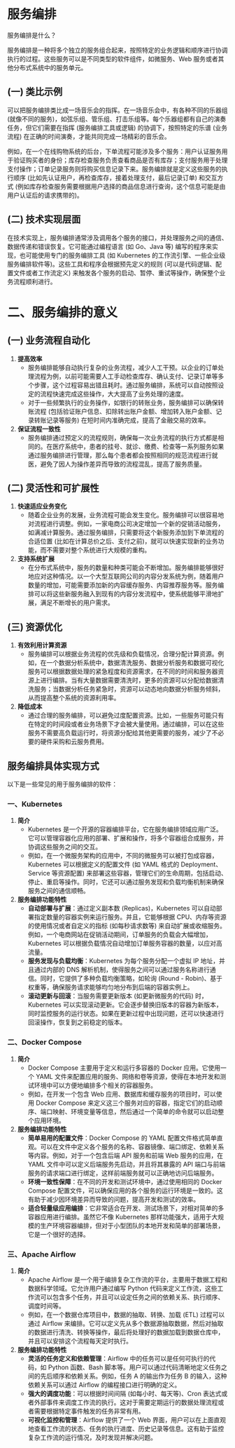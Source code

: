 <!--
 * @Author: shgopher shgopher@gmail.com
 * @Date: 2024-12-05 12:03:23
 * @LastEditors: shgopher shgopher@gmail.com
 * @LastEditTime: 2024-12-05 12:05:13
 * @FilePath: /luban/系统设计基础/分布式/分布式关键技术/服务编排/README.md
 * @Description: 
 * 
 * Copyright (c) 2024 by shgopher, All Rights Reserved. 
-->
# 服务编排

服务编排是什么？

服务编排是一种将多个独立的服务组合起来，按照特定的业务逻辑和顺序进行协调执行的过程。这些服务可以是不同类型的软件组件，如微服务、Web 服务或者其他分布式系统中的服务单元。

## (一) 类比示例
可以把服务编排类比成一场音乐会的指挥。在一场音乐会中，有各种不同的乐器组 (就像不同的服务)，如弦乐组、管乐组、打击乐组等。每个乐器组都有自己的演奏任务，但它们需要在指挥 (服务编排工具或逻辑) 的协调下，按照特定的乐谱 (业务流程) 在正确的时间演奏，才能共同完成一场精彩的音乐会。

例如，在一个在线购物系统的后台，下单流程可能涉及多个服务：用户认证服务用于验证购买者的身份；库存检查服务负责查看商品是否有库存；支付服务用于处理支付操作；订单记录服务则将购买信息记录下来。服务编排就是定义这些服务的执行顺序 (比如先认证用户，再检查库存，接着处理支付，最后记录订单) 和交互方式 (例如库存检查服务需要根据用户选择的商品信息进行查询，这个信息可能是由用户认证后的请求携带的)。

## (二) 技术实现层面
在技术实现上，服务编排通常涉及调用各个服务的接口，并处理服务之间的通信、数据传递和错误恢复。它可能通过编程语言 (如 Go、Java 等) 编写的程序来实现，也可能使用专门的服务编排工具 (如 Kubernetes 的工作流引擎、一些企业级服务编排软件等)。这些工具和程序会根据预先定义的规则 (可以是代码逻辑、配置文件或者工作流定义) 来触发各个服务的启动、暂停、重试等操作，确保整个业务流程顺利进行。

# 二、服务编排的意义

## (一) 业务流程自动化
1. **提高效率**
   - 服务编排能够自动执行复杂的业务流程，减少人工干预。以企业的订单处理流程为例，以前可能需要人工手动检查库存、确认支付、记录订单等多个步骤，这个过程容易出错且耗时。通过服务编排，系统可以自动按照设定的流程快速完成这些操作，大大提高了业务处理的速度。
   - 对于一些频繁执行的业务操作，如银行的转账业务，服务编排可以确保转账流程 (包括验证账户信息、扣除转出账户金额、增加转入账户金额、记录转账记录等服务) 在短时间内准确完成，提高了金融交易的效率。
2. **保证流程一致性**
   - 服务编排通过预定义的流程规则，确保每一次业务流程的执行方式都是相同的。在医疗系统中，患者的挂号、就诊、缴费、检查等一系列服务如果通过服务编排进行管理，那么每个患者都会按照相同的规范流程进行就医，避免了因人为操作差异而导致的流程混乱，提高了服务质量。

## (二) 灵活性和可扩展性
1. **快速适应业务变化**
   - 随着企业业务的发展，业务流程可能会发生变化。服务编排可以很容易地对流程进行调整。例如，一家电商公司决定增加一个新的促销活动服务，如满减计算服务。通过服务编排，只需要将这个新服务添加到下单流程的合适位置 (比如在计算总价之后、支付之前)，就可以快速实现新的业务功能，而不需要对整个系统进行大规模的重构。
2. **支持系统扩展**
   - 在分布式系统中，服务的数量和种类可能会不断增加。服务编排能够很好地应对这种情况。以一个大型互联网公司的内容分发系统为例，随着用户数量的增加，可能需要添加新的内容缓存服务、内容推荐服务等。服务编排可以将这些新服务融入到现有的内容分发流程中，使系统能够平滑地扩展，满足不断增长的用户需求。

## (三) 资源优化
1. **有效利用计算资源**
   - 服务编排可以根据业务流程的优先级和负载情况，合理分配计算资源。例如，在一个数据分析系统中，数据清洗服务、数据分析服务和数据可视化服务可以根据数据处理的紧急程度和资源需求，在不同的时间和服务器资源上进行编排。当有大量数据需要清洗时，更多的资源可以分配给数据清洗服务；当数据分析任务紧急时，资源可以动态地向数据分析服务倾斜，从而提高整个系统的资源利用率。
2. **降低成本**
   - 通过合理的服务编排，可以避免过度配置资源。比如，一些服务可能只有在特定的时间段或者业务场景下才会被大量使用。通过编排，可以在这些服务不需要高负载运行时，将资源分配给其他更需要的服务，减少了不必要的硬件采购和云服务费用。

## 服务编排具体实现方式

以下是一些常见的用于服务编排的软件：

### 一、Kubernetes
1. **简介**
   - Kubernetes 是一个开源的容器编排平台，它在服务编排领域应用广泛。它可以管理容器化应用的部署、扩展和操作，将多个容器组合成服务，并协调这些服务之间的交互。
   - 例如，在一个微服务架构的应用中，不同的微服务可以被打包成容器，Kubernetes 可以根据定义的配置文件 (如 YAML 格式的 Deployment、Service 等资源配置) 来部署这些容器，管理它们的生命周期，包括启动、停止、重启等操作。同时，它还可以通过服务发现和负载均衡机制来确保服务之间的通信顺畅。
2. **服务编排功能特性**
   - **自动部署与扩展**：通过定义副本数 (Replicas)，Kubernetes 可以自动部署指定数量的容器实例来运行服务。并且，它能够根据 CPU、内存等资源的使用情况或者自定义的指标 (如每秒请求数等) 来自动扩展或收缩服务。例如，一个电商网站在促销活动期间，订单服务的负载会大幅增加，Kubernetes 可以根据负载情况自动增加订单服务容器的数量，以应对高流量。
   - **服务发现与负载均衡**：Kubernetes 为每个服务分配一个虚拟 IP 地址，并且通过内部的 DNS 解析机制，使得服务之间可以通过服务名称进行通信。同时，它提供了多种负载均衡策略，如轮询 (Round - Robin)、基于权重等，确保服务请求能够均匀地分布到后端的容器实例上。
   - **滚动更新与回滚**：当服务需要更新版本 (如更新微服务的代码) 时，Kubernetes 可以实现滚动更新。它会逐步替换旧版本的容器为新版本，同时监控服务的运行状态。如果在更新过程中出现问题，还可以快速进行回滚操作，恢复到之前稳定的版本。

### 二、Docker Compose
1. **简介**
   - Docker Compose 主要用于定义和运行多容器的 Docker 应用。它使用一个 YAML 文件来配置应用的服务、网络和卷等资源，使得在本地开发和测试环境中可以方便地编排多个相关的容器服务。
   - 例如，在开发一个包含 Web 应用、数据库和缓存服务的项目时，可以使用 Docker Compose 来定义这三个服务对应的容器，指定它们的启动顺序、端口映射、环境变量等信息，然后通过一个简单的命令就可以启动整个应用环境。
2. **服务编排功能特性**
   - **简单易用的配置文件**：Docker Compose 的 YAML 配置文件格式简单直观。可以在文件中定义各个服务的名称、容器镜像、端口绑定、依赖关系等内容。例如，对于一个包含后端 API 服务和前端 Web 服务的应用，在 YAML 文件中可以定义后端服务先启动，并且将其暴露的 API 端口与前端服务的请求端口进行绑定，这样前端服务就可以正确地访问后端服务。
   - **环境一致性保障**：在不同的开发和测试环境中，通过使用相同的 Docker Compose 配置文件，可以确保应用的各个服务的运行环境是一致的。这有助于减少因环境差异而导致的问题，提高开发和测试的效率。
   - **适合轻量级应用编排**：它非常适合在开发、测试场景下，对相对简单的多容器应用进行编排。虽然它不像 Kubernetes 那样功能强大，适用于大规模的生产环境容器编排，但对于小型团队的本地开发和简单的部署场景，它是一个很好的选择。

### 三、Apache Airflow
1. **简介**
   - Apache Airflow 是一个用于编排复杂工作流的平台，主要用于数据工程和数据科学领域。它允许用户通过编写 Python 代码来定义工作流，这些工作流可以包含多个任务，并且可以设定任务之间的依赖关系、执行顺序、调度时间等。
   - 例如，在一个数据仓库项目中，数据的抽取、转换、加载 (ETL) 过程可以通过 Airflow 来编排。它可以定义先从多个数据源抽取数据，然后对抽取的数据进行清洗、转换等操作，最后将处理好的数据加载到数据仓库中，并且可以安排这个流程每天定时执行。
2. **服务编排功能特性**
   - **灵活的任务定义和依赖管理**：Airflow 中的任务可以是任何可执行的代码，如 Python 函数、Bash 脚本等。用户可以通过代码清晰地定义任务之间的先后顺序和依赖关系。例如，任务 A 的输出作为任务 B 的输入，这种依赖关系可以通过 Airflow 的编程接口进行明确的定义。
   - **强大的调度功能**：可以根据时间间隔 (如每小时、每天等)、Cron 表达式或者外部事件来调度工作流的执行。这对于需要定期运行的数据处理流程或者需要根据特定事件触发的任务非常有用。
   - **可视化监控和管理**：Airflow 提供了一个 Web 界面，用户可以在上面直观地查看工作流的状态、任务的执行进度、历史记录等信息。这有助于监控复杂工作流的运行情况，及时发现并解决问题。
